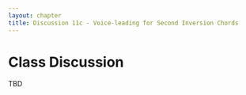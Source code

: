 ```yaml
---
layout: chapter
title: Discussion 11c - Voice-leading for Second Inversion Chords
---
```


# Class Discussion

TBD


